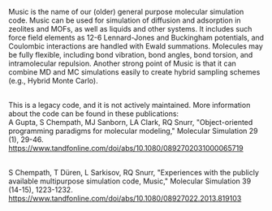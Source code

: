 Music is the name of our (older) general purpose molecular simulation code. Music can be used for simulation of diffusion and adsorption in zeolites and MOFs, as well as liquids and other systems. It includes such force field elements as 12-6 Lennard-Jones and Buckingham potentials, and Coulombic interactions are handled with Ewald summations. Molecules may be fully flexible, including bond vibration, bond angles, bond torsion, and intramolecular repulsion. Another strong point of Music is that it can combine MD and MC simulations easily to create hybrid sampling schemes (e.g., Hybrid Monte Carlo).

<br/>This is a legacy code, and it is not actively maintained.  More information about the code can be found in these publications:
<br/>A Gupta, S Chempath, MJ Sanborn, LA Clark, RQ Snurr, "Object-oriented programming paradigms for molecular modeling," Molecular Simulation 29 (1), 29-46.
<br/>https://www.tandfonline.com/doi/abs/10.1080/0892702031000065719

<br/>S Chempath, T Düren, L Sarkisov, RQ Snurr, "Experiences with the publicly available multipurpose simulation code, Music," Molecular Simulation 39 (14-15), 1223-1232.
<br/>https://www.tandfonline.com/doi/abs/10.1080/08927022.2013.819103
